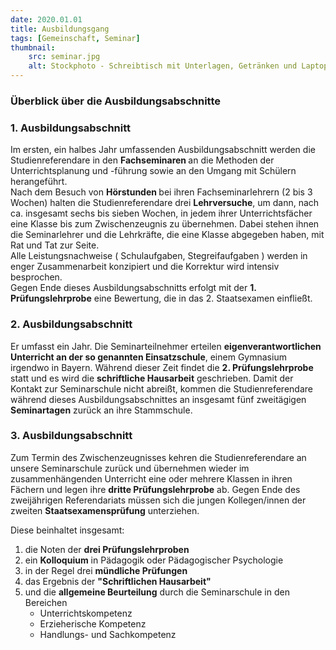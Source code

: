```yaml
---
date: 2020.01.01
title: Ausbildungsgang
tags: [Gemeinschaft, Seminar]
thumbnail: 
    src: seminar.jpg
    alt: Stockphoto - Schreibtisch mit Unterlagen, Getränken und Laptop
---
```



<h3 class="kat_gemein">Überblick über die Ausbildungsabschnitte</h3>
    
<h3>1. Ausbildungsabschnitt</h3>
<p>Im ersten, ein halbes Jahr umfassenden Ausbildungsabschnitt werden die
Studienreferendare in den <b>Fachseminaren </b>an die Methoden der
Unterrichtsplanung und -führung sowie an den Umgang mit Schülern
herangeführt. <br />Nach dem Besuch von <b>Hörstunden </b>bei
ihren Fachseminarlehrern (2 bis 3 Wochen) halten die
Studienreferendare drei <b>Lehrversuche</b>, um dann, nach ca.
insgesamt sechs bis sieben Wochen, in jedem ihrer Unterrichtsfächer
eine Klasse bis zum Zwischenzeugnis zu übernehmen. Dabei stehen
ihnen die Seminarlehrer und die Lehrkräfte, die eine Klasse
abgegeben haben, mit Rat und Tat zur Seite.<br />Alle
Leistungsnachweise ( Schulaufgaben, Stegreifaufgaben ) werden in
enger Zusammenarbeit konzipiert und die Korrektur wird intensiv
besprochen. <br />Gegen Ende dieses Ausbildungsabschnitts erfolgt mit
der <b>1. Prüfungslehrprobe</b> eine Bewertung, die in das 2.
Staatsexamen einfließt.</p>

<h3>2. Ausbildungsabschnitt</h3>
<p>Er umfasst ein Jahr. Die Seminarteilnehmer erteilen
<b>eigenverantwortlichen Unterricht an der so genannten
Einsatzschule</b>, einem Gymnasium irgendwo in Bayern. Während
dieser Zeit findet die <b>2. Prüfungslehrprobe</b> statt und es
wird die <b>schriftliche Hausarbeit</b> geschrieben. Damit der
Kontakt zur Seminarschule nicht abreißt, kommen die
Studienreferendare während dieses Ausbildungsabschnittes an
insgesamt fünf zweitägigen <b>Seminartagen</b> zurück
an ihre Stammschule.</p>

<h3>3. Ausbildungsabschnitt</h3>
<p>Zum Termin des Zwischenzeugnisses kehren die Studienreferendare an unsere
Seminarschule zurück und übernehmen wieder im
zusammenhängenden Unterricht eine oder mehrere Klassen in ihren
Fächern und legen ihre <b>dritte Prüfungslehrprobe</b> ab.
Gegen Ende des zweijährigen Referendariats müssen sich die
jungen Kollegen/innen der zweiten <b>Staatsexamensprüfung</b>
unterziehen.</p>

<p>Diese
beinhaltet insgesamt:</p>
<ol>
	<li>die Noten der <b>drei Prüfungslehrproben</b></li>
	<li>ein <b>Kolloquium</b> in Pädagogik oder Pädagogischer Psychologie</li>
	<li>in 	der Regel drei <b>mündliche Prüfungen</b></li>
	<li>das Ergebnis der <b>"Schriftlichen Hausarbeit"</b></li>
	<li>und	die <b>allgemeine Beurteilung</b> durch die Seminarschule in den
	Bereichen
	<ul>
		<li>Unterrichtskompetenz</li>
		<li>Erzieherische Kompetenz</li>
		<li>Handlungs- und Sachkompetenz</li>
		</ul>
	</li>
</ol>
